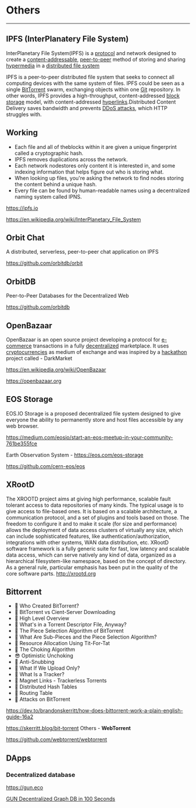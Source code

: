 # Others

---

## IPFS (InterPlanatery File System)

InterPlanetary File System(IPFS) is a [protocol](https://en.wikipedia.org/wiki/Communications_protocol) and network designed to create a [content-addressable](https://en.wikipedia.org/wiki/Content-addressable_storage), [peer-to-peer](https://en.wikipedia.org/wiki/Peer-to-peer) method of storing and sharing [hypermedia](https://en.wikipedia.org/wiki/Hypermedia) in a [distributed file system](https://en.wikipedia.org/wiki/Distributed_file_system)

IPFS is a peer-to-peer distributed file system that seeks to connect all computing devices with the same system of files. IPFS could be seen as a single [BitTorrent](https://en.wikipedia.org/wiki/BitTorrent) swarm, exchanging objects within one [Git](https://en.wikipedia.org/wiki/Git_(software)) repository. In other words, IPFS provides a high-throughput, content-addressed [block storage](https://en.wikipedia.org/wiki/Block_storage) model, with content-addressed [hyperlinks](https://en.wikipedia.org/wiki/Hyperlink).Distributed Content Delivery saves bandwidth and prevents [DDoS attacks](https://en.wikipedia.org/wiki/Denial-of-service_attack), which HTTP struggles with.

## Working

- Each file and all of theblocks within it are given a unique fingerprint called a cryptographic hash.
- IPFS removes duplications across the network.
- Each network nodestores only content it is interested in, and some indexing information that helps figure out who is storing what.
- When looking up files, you're asking the network to find nodes storing the content behind a unique hash.
- Every file can be found by human-readable names using a decentralized naming system called IPNS.

<https://ipfs.io>

<https://en.wikipedia.org/wiki/InterPlanetary_File_System>

## Orbit Chat

A distributed, serverless, peer-to-peer chat application on IPFS

<https://github.com/orbitdb/orbit>

## OrbitDB

Peer-to-Peer Databases for the Decentralized Web

<https://github.com/orbitdb>

## OpenBazaar

OpenBazaar is an open source project developing a protocol for [e-commerce](https://en.wikipedia.org/wiki/E-commerce) transactions in a fully [decentralized](https://en.wikipedia.org/wiki/Decentralization) marketplace. It uses [cryptocurrencies](https://en.wikipedia.org/wiki/Cryptocurrency) as medium of exchange and was inspired by a [hackathon](https://en.wikipedia.org/wiki/Hackathon) project called - DarkMarket

<https://en.wikipedia.org/wiki/OpenBazaar>

<https://openbazaar.org>

## EOS Storage

EOS.IO Storage is a proposed decentralized file system designed to give everyone the ability to permanently store and host files accessible by any web browser.

<https://medium.com/eosio/start-an-eos-meetup-in-your-community-761be355fce>

Earth Observation System - <https://eos.com/eos-storage>

<https://github.com/cern-eos/eos>

## XRootD

The XROOTD project aims at giving high performance, scalable fault tolerant access to data repositories of many kinds. The typical usage is to give access to file-based ones. It is based on a scalable architecture, a communication protocol, and a set of plugins and tools based on those. The freedom to configure it and to make it scale (for size and performance) allows the deployment of data access clusters of virtually any size, which can include sophisticated features, like authentication/authorization, integrations with other systems, WAN data distribution, etc.
XRootD software framework is a fully generic suite for fast, low latency and scalable data access, which can serve natively any kind of data, organized as a hierarchical filesystem-like namespace, based on the concept of directory. As a general rule, particular emphasis has been put in the quality of the core software parts.
<http://xrootd.org>

## Bittorrent

- 💭 Who Created BitTorrent?
- 🥊 BitTorrent vs Cient-Server Downloading
- 📑 High Level Overview
- 📁 What's in a Torrent Descriptor File, Anyway?
- 🧀 The Piece Selection Algorithm of BitTorrent
- 🌆 What Are Sub-Pieces and the Piece Selection Algorithm?
- 🌱 Resource Allocation Using Tit-For-Tat
- 🎐 The Choking Algorithm
- 😎 Optimistic Unchoking
- 🤕 Anti-Snubbing
- 🤔 What If We Upload Only?
- 🐝 What Is a Tracker?
- 🧲 Magnet Links - Trackerless Torrents
- 🐍 Distributed Hash Tables
- 📌 Routing Table
- 🤺 Attacks on BitTorrent

<https://dev.to/brandonskerritt/how-does-bittorrent-work-a-plain-english-guide-16a2>

<https://skerritt.blog/bit-torrent>
Others - **WebTorrent**

<https://github.com/webtorrent/webtorrent>

## DApps

### Decentralized database

<https://gun.eco>

[GUN Decentralized Graph DB in 100 Seconds](https://www.youtube.com/watch?v=oTQXzhm8w_8)
